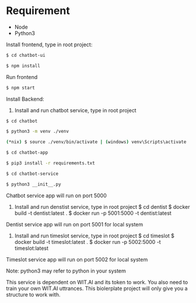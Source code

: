 # Requirement
* Node
* Python3



Install frontend, type in root project:


```bash 
$ cd chatbot-ui
```
```bash
$ npm install
```

Run frontend
```bash
$ npm start
```

Install Backend:
1. Install and run chatbot service, type in root project
```bash
$ cd chatbot
```
```bash
$ python3 -m venv ./venv
```
```bash
(*nix) $ source ./venv/bin/activate | (windows) venv\Scripts\activate
```

```bash
$ cd chatbot-app

```
```bash
$ pip3 install -r requirements.txt

```
```bash
$ cd chatbot-service

```
```bash
$ python3 __init__.py
```
Chatbot service app will run on port 5000

1. Install and run denstist service, type in root project
$ cd dentist
$ docker build -t dentist:latest .
$ docker run -p 5001:5000 -t dentist:latest


Dentist service app will run on port 5001 for local system

1. Install and run timeslot service, type in root project
$ cd timeslot
$ docker build -t timeslot:latest .
$ docker run -p 5002:5000 -t timeslot:latest


Timeslot service app will run on port 5002 for local system

Note: python3 may refer to python in your system

This service is dependent on WIT.AI and its token to work. You also need to train your own WIT.AI uttrances. This biolerplate project will only give you a structure to work with.
